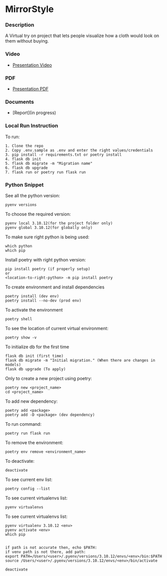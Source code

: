# MirrorStyle

### Description
A Virtual try on project that lets people visualize how a cloth would look on them without buying.


### Video

- [Presentation Video](https://drive.google.com/file/d/1VItRJIAfZ5vvfCUS9s3IwWx6jokNX0V9/view?usp=sharing)

### PDF

- [Presentation PDF](https://drive.google.com/file/d/1ExNIrA7xUcunsW3yZRDJA82Ip-kJNTQC/view?usp=sharing)

### Documents

- [Report](in progress)


### Local Run Instruction

To run:
```
1. Clone the repo
2. Copy .env.sample as .env and enter the right values/credentials
3. pip install -r requirements.txt or poetry install
4. flask db init
5. flask db migrate -m "Migration name"
6. flask db upgrade
7. flask run or poetry run flask run
```


### Python Snippet

See all the python version: 
```
pyenv versions
```
    

To choose the required version: 
```
pyenv local 3.10.12(for the project folder only)
pyenv global 3.10.12(for globally only)
```


To make sure right python is being used: 
```
which python 
which pip
```


Install poetry with right python version: 
```
pip install poetry (if properly setup)
or
<location-to-right-python> -m pip install poetry
```


To create environment and install dependencies
```
poetry install (dev env)
poetry install --no-dev (prod env)
```


To activate the environment
```
poetry shell
```

To see the location of current virtual environment:
```
poetry show -v
```

To initialize db for the first time
```
flask db init (first time)
flask db migrate -m "Initial migration." (When there are changes in models)
flask db upgrade (To apply)
```

Only to create a new project using poetry: 
```
poetry new <project_name>
cd <project_name>
```


To add new dependency:
```
poetry add <package>
poetry add -D <package> (dev dependency)
```


To run command:
```
poetry run flask run
```


To remove the environment:
```
poetry env remove <environment_name>
```
    

To deactivate:
```
deactivate
```
    

To see current env list:
```
poetry config --list
```

To see current virtualenvs list:
```
pyenv virtualenvs
```

To see current virtualenvs list:
```
pyenv virtualenv 3.10.12 <env>
pyenv activate <env>
which pip


if path is not accurate then, echo $PATH:
if venv path is not there, add path:
export PATH=/Users/<user>/.pyenv/versions/3.10.12/envs/<env>/bin:$PATH
source /Users/<user>/.pyenv/versions/3.10.12/envs/<env>/bin/activate

deactivate
``` 